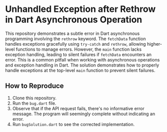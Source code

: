 # Unhandled Exception after Rethrow in Dart Asynchronous Operation

This repository demonstrates a subtle error in Dart asynchronous programming involving the `rethrow` keyword. The `fetchData` function handles exceptions gracefully using `try-catch` and `rethrow`, allowing higher-level functions to manage errors. However, the `main` function lacks exception handling, leading to silent failures if `fetchData` encounters an error.  This is a common pitfall when working with asynchronous operations and exception handling in Dart. The solution demonstrates how to properly handle exceptions at the top-level `main` function to prevent silent failures.

## How to Reproduce

1. Clone this repository.
2. Run the `bug.dart` file.
3. Observe that if the API request fails, there's no informative error message.  The program will seemingly complete without indicating an error.
4. Run `bugSolution.dart` to see the corrected implementation.